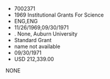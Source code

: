* 7002371
* 1969 Institutional Grants For Science
* ENG,ENG
* 11/26/1969,09/30/1971
*  . None, Auburn University
* Standard Grant
*   name not available
* 09/30/1971
* USD 212,339.00

NONE